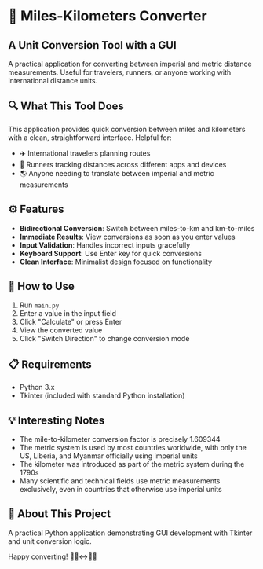 # 🔄 Miles-Kilometers Converter

## A Unit Conversion Tool with a GUI

A practical application for converting between imperial and metric distance measurements. Useful for travelers, runners, or anyone working with international distance units.

## 🔍 What This Tool Does

This application provides quick conversion between miles and kilometers with a clean, straightforward interface. Helpful for:

- ✈️ International travelers planning routes
- 🏃 Runners tracking distances across different apps and devices
- 🌎 Anyone needing to translate between imperial and metric measurements

## ⚙️ Features

- **Bidirectional Conversion**: Switch between miles-to-km and km-to-miles
- **Immediate Results**: View conversions as soon as you enter values
- **Input Validation**: Handles incorrect inputs gracefully
- **Keyboard Support**: Use Enter key for quick conversions
- **Clean Interface**: Minimalist design focused on functionality

## 📝 How to Use

1. Run `main.py`
2. Enter a value in the input field
3. Click "Calculate" or press Enter
4. View the converted value
5. Click "Switch Direction" to change conversion mode

## 📋 Requirements

- Python 3.x
- Tkinter (included with standard Python installation)

## 💡 Interesting Notes

- The mile-to-kilometer conversion factor is precisely 1.609344
- The metric system is used by most countries worldwide, with only the US, Liberia, and Myanmar officially using imperial units
- The kilometer was introduced as part of the metric system during the 1790s
- Many scientific and technical fields use metric measurements exclusively, even in countries that otherwise use imperial units

## 🔧 About This Project

A practical Python application demonstrating GUI development with Tkinter and unit conversion logic.

Happy converting! 🚶‍♂️↔️🚴‍♀️
